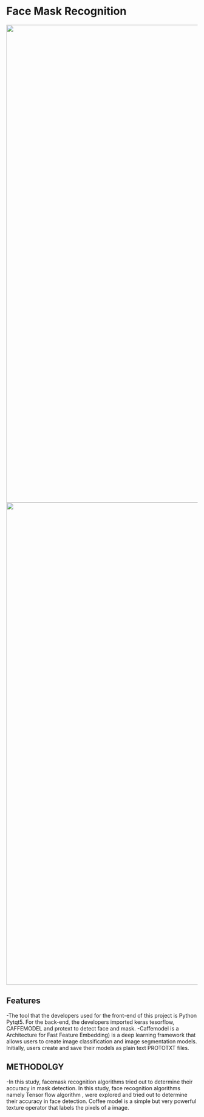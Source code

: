 # Face Mask Recognition

<p align=center>

<img width="1255" alt="Screen Shot 2022-04-29 at 11 44 10 PM" src="https://github.com/jnsgbmn/Facemask-detection-Software/assets/102467227/3d66c8cb-d509-4b29-ac1f-5260640a8f97">
<img width="1267" alt="Screen Shot 2022-04-29 at 11 44 45 PM" src="https://github.com/jnsgbmn/Facemask-detection-Software/assets/102467227/6d260725-9a4c-4c47-880c-005ecdcb58a8">

</p>

## Features

-The tool that the developers used for the front-end of this project is Python Pytqt5. For the back-end, the developers imported keras tesorflow, CAFFEMODEL and protext to detect face and mask.
-Caffemodel is a Architecture for Fast Feature Embedding) is a deep learning framework that allows users to create image classification and image segmentation models. Initially, users create and save their models as plain text PROTOTXT files.

## METHODOLGY

-In this study, facemask recognition algorithms tried out to determine their accuracy in mask detection. In this study, face recognition algorithms namely Tensor flow algorithm , were explored and tried out to determine their accuracy in face detection. Coffee model is a simple but very powerful texture operator that labels the pixels of a image.


